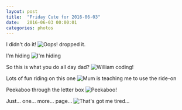 ```yaml
---
layout: post
title:  "Friday Cute for 2016-06-03"
date:   2016-06-03 00:00:01
categories: photos
---
```


I didn't do it!
![Oops! dropped it.](
http://files.heath.cc.s3-website-ap-southeast-2.amazonaws.com/william.heath.cc-20160603/dropped-the-dragon-ball.jpg
)

I'm hiding
![I'm hiding](
http://files.heath.cc.s3-website-ap-southeast-2.amazonaws.com/william.heath.cc-20160603/hiding.jpg
)

So this is what you do all day dad?
![William coding!](
http://files.heath.cc.s3-website-ap-southeast-2.amazonaws.com/william.heath.cc-20160603/learning-to-code.jpg
)

Lots of fun riding on this one
![Mum is teaching me to use the ride-on](
http://files.heath.cc.s3-website-ap-southeast-2.amazonaws.com/william.heath.cc-20160603/learning-to-ride.jpg
)

Peekaboo through the letter box
![Peekaboo!](
http://files.heath.cc.s3-website-ap-southeast-2.amazonaws.com/william.heath.cc-20160603/peekaboo.jpg
)

Just... one... more... page...
![That's got me tired...](
http://files.heath.cc.s3-website-ap-southeast-2.amazonaws.com/william.heath.cc-20160603/tired-drunk.jpg
)



